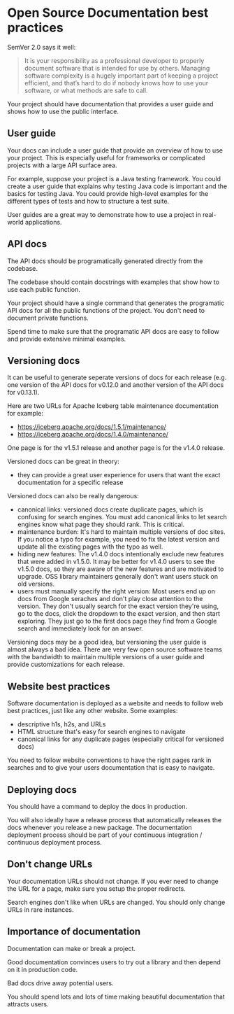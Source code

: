 # Open Source Documentation best practices

SemVer 2.0 says it well:

> It is your responsibility as a professional developer to properly document software that is intended for use by others. Managing software complexity is a hugely important part of keeping a project efficient, and that’s hard to do if nobody knows how to use your software, or what methods are safe to call.

Your project should have documentation that provides a user guide and shows how to use the public interface.

## User guide

Your docs can include a user guide that provide an overview of how to use your project.  This is especially useful for frameworks or complicated projects with a large API surface area.

For example, suppose your project is a Java testing framework.  You could create a user guide that explains why testing Java code is important and the basics for testing Java.  You could provide high-level examples for the different types of tests and how to structure a test suite.

User guides are a great way to demonstrate how to use a project in real-world applications.

## API docs

The API docs should be programatically generated directly from the codebase.

The codebase should contain docstrings with examples that show how to use each public function.

Your project should have a single command that generates the programatic API docs for all the public functions of the project.  You don't need to document private functions.

Spend time to make sure that the programatic API docs are easy to follow and provide extensive minimal examples.

## Versioning docs

It can be useful to generate seperate versions of docs for each release (e.g. one version of the API docs for v0.12.0 and another version of the API docs for v0.13.1).

Here are two URLs for Apache Iceberg table maintenance documentation for example:

* https://iceberg.apache.org/docs/1.5.1/maintenance/
* https://iceberg.apache.org/docs/1.4.0/maintenance/

One page is for the v1.5.1 release and another page is for the v1.4.0 release.

Versioned docs can be great in theory:

* they can provide a great user experience for users that want the exact documentation for a specific release

Versioned docs can also be really dangerous:

* canonical links: versioned docs create duplicate pages, which is confusing for search engines.  You must add canonical links to let search engines know what page they should rank.  This is critical.
* maintenance burden: It's hard to maintain multiple versions of doc sites.  If you notice a typo for example, you need to fix the latest version and update all the existing pages with the typo as well.
* hiding new features: The v1.4.0 docs intentionally exclude new features that were added in v1.5.0.  It may be better for v1.4.0 users to see the v1.5.0 docs, so they are aware of the new features and are motivated to upgrade.  OSS library maintainers generally don't want users stuck on old versions.
* users must manually specify the right version: Most users end up on docs from Google seraches and don't play close attention to the version.  They don't usually search for the exact version they're using, go to the docs, click the dropdown to the exact version, and then start exploring.  They just go to the first docs page they find from a Google search and immediately look for an answer.

Versioning docs may be a good idea, but versioning the user guide is almost always a bad idea.  There are very few open source software teams with the bandwidth to maintain multiple versions of a user guide and provide customizations for each release.

## Website best practices

Software documentation is deployed as a website and needs to follow web best practices, just like any other website.  Some examples:

* descriptive h1s, h2s, and URLs
* HTML structure that's easy for search engines to navigate
* canonical links for any duplicate pages (especially critical for versioned docs)

You need to follow website conventions to have the right pages rank in searches and to give your users documentation that is easy to navigate.

## Deploying docs

You should have a command to deploy the docs in production.

You will also ideally have a release process that automatically releases the docs whenever you release a new package.  The documentation deployment process should be part of your continuous integration / continuous deployment process.

## Don't change URLs

Your documentation URLs should not change.  If you ever need to change the URL for a page, make sure you setup the proper redirects.

Search engines don't like when URLs are changed.  You should only change URLs in rare instances.

## Importance of documentation

Documentation can make or break a project.

Good documentation convinces users to try out a library and then depend on it in production code.

Bad docs drive away potential users.

You should spend lots and lots of time making beautiful documentation that attracts users.

